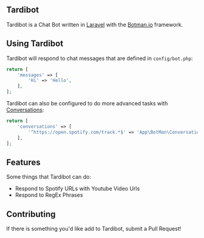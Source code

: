 ## Tardibot

Tardibot is a Chat Bot written in [Laravel](https://laravel.com/) with the [Botman.io](https://botman.io) framework.

## Using Tardibot

Tardibot will respond to chat messages that are defined in `config/bot.php`:

```php
return [
    'messages' => [
        'Hi' => 'Hello',
    ],
];
```

Tardibot can also be configured to do more advanced tasks with [Conversations](https://botman.io/2.0/conversations):

```php
return [
    'conversations' => [
        '^https://open.spotify.com/track.*$' => 'App\BotMan\Conversation\SpotifyUrlConversation@convertUrl'
    ],
];
```

## Features

Some things that Tardibot can do:

* Respond to Spotify URLs with Youtube Video Urls
* Respond to RegEx Phrases

## Contributing

If there is something you'd like add to Tardibot, submit a Pull Request!
